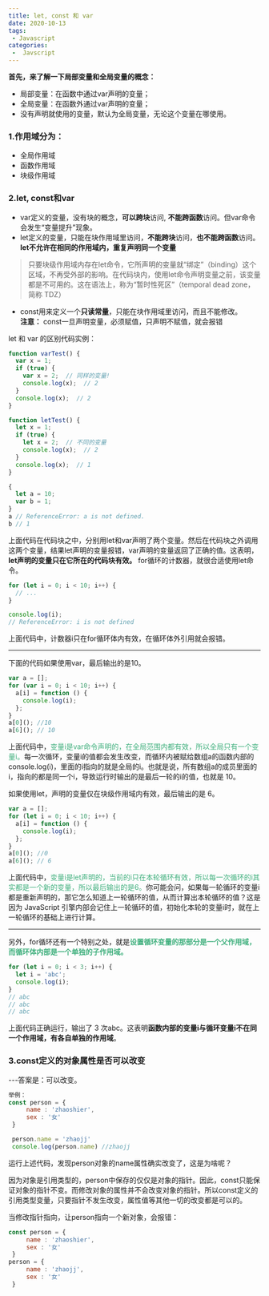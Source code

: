 ```yaml
---
title: let, const 和 var
date: 2020-10-13
tags:
 - Javascript
categories:
 -  Javscript
---
```


**首先，来了解一下局部变量和全局变量的概念：**
- 局部变量：在函数中通过var声明的变量；
- 全局变量：在函数外通过var声明的变量；
- 没有声明就使用的变量，默认为全局变量，无论这个变量在哪使用。

### 1.作用域分为：
- 全局作用域     
- 函数作用域
- 块级作用域

### 2.let, const和var
- var定义的变量，没有块的概念，**可以跨块**访问, **不能跨函数**访问。但var命令会发生“变量提升”现象。
- let定义的变量，只能在块作用域里访问，**不能跨块**访问，**也不能跨函数**访问。**let不允许在相同的作用域内，重复声明同一个变量**

> 只要块级作用域内存在let命令，它所声明的变量就“绑定”（binding）这个区域，不再受外部的影响。在代码块内，使用let命令声明变量之前，该变量都是不可用的。这在语法上，称为“暂时性死区”（temporal dead zone，简称 TDZ）


- const用来定义一个**只读常量**，只能在块作用域里访问，而且不能修改。    
**注意：** const一旦声明变量，必须赋值，只声明不赋值，就会报错

let 和 var 的区别代码实例：
```js
function varTest() {
  var x = 1;
  if (true) {
    var x = 2;  // 同样的变量!
    console.log(x);  // 2
  }
  console.log(x);  // 2
}

function letTest() {
  let x = 1;
  if (true) {
    let x = 2;  // 不同的变量
    console.log(x);  // 2
  }
  console.log(x);  // 1
}
```
```js
{
  let a = 10;
  var b = 1;
}
a // ReferenceError: a is not defined.
b // 1
```
上面代码在代码块之中，分别用let和var声明了两个变量。然后在代码块之外调用这两个变量，结果let声明的变量报错，var声明的变量返回了正确的值。这表明，**let声明的变量只在它所在的代码块有效。**
for循环的计数器，就很合适使用let命令。
```js
for (let i = 0; i < 10; i++) {
  // ...
}

console.log(i);
// ReferenceError: i is not defined
```
上面代码中，计数器i只在for循环体内有效，在循环体外引用就会报错。

------------------------------------------------
下面的代码如果使用var，最后输出的是10。
```js
var a = [];
for (var i = 0; i < 10; i++) {
  a[i] = function () {
    console.log(i);
  };
}
a[0](); //10
a[6](); // 10
```
上面代码中，<font color=#3eaf7c>变量i是var命令声明的，在全局范围内都有效，所以全局只有一个变量i。</font>每一次循环，变量i的值都会发生改变，而循环内被赋给数组a的函数内部的console.log(i)，里面的i指向的就是全局的i。也就是说，所有数组a的成员里面的i，指向的都是同一个i，导致运行时输出的是最后一轮的i的值，也就是 10。

如果使用let，声明的变量仅在块级作用域内有效，最后输出的是 6。
```js
var a = [];
for (let i = 0; i < 10; i++) {
  a[i] = function () {
    console.log(i);
  };
}
a[0](); //0
a[6](); // 6
```
上面代码中，<font color=#3eaf7c>变量i是let声明的，当前的i只在本轮循环有效，所以每一次循环的i其实都是一个新的变量，所以最后输出的是6。</font>你可能会问，如果每一轮循环的变量i都是重新声明的，那它怎么知道上一轮循环的值，从而计算出本轮循环的值？这是因为 JavaScript 引擎内部会记住上一轮循环的值，初始化本轮的变量i时，就在上一轮循环的基础上进行计算。

-----------------------------------

另外，for循环还有一个特别之处，就是<font color=#3eaf7c>**设置循环变量的那部分是一个父作用域，而循环体内部是一个单独的子作用域。** </font>
```js
for (let i = 0; i < 3; i++) {
  let i = 'abc';
  console.log(i);
}
// abc
// abc
// abc
```
上面代码正确运行，输出了 3 次abc。这表明**函数内部的变量i与循环变量i不在同一个作用域，有各自单独的作用域**。

### 3.const定义的对象属性是否可以改变    
---答案是：可以改变。
```js
举例：
const person = {
     name : 'zhaoshier',
     sex : '女'
 }

 person.name = 'zhaojj'
 console.log(person.name) //zhaojj
 ```
运行上述代码，发现person对象的name属性确实改变了，这是为啥呢？

因为对象是引用类型的，person中保存的仅仅是对象的指针。因此，const只能保证对象的指针不变。而修改对象的属性并不会改变对象的指针。所以const定义的引用类型变量，只要指针不发生改变，属性值等其他一切的改变都是可以的。

当修改指针指向，让person指向一个新对象，会报错：
```js
const person = {
     name : 'zhaoshier',
     sex : '女'
 }
person = {
     name : 'zhaojj',
     sex : '女'
 }
```
